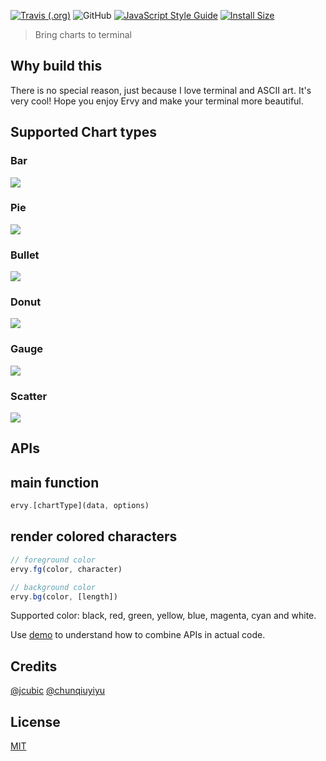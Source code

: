 
[![Travis (.org)](https://img.shields.io/travis/chunqiuyiyu/ervy.svg?style=flat-square)](https://travis-ci.org/chunqiuyiyu/@wangnene2/chart)
![GitHub](https://img.shields.io/github/license/chunqiuyiyu/ervy.svg?style=flat-square)
[![JavaScript Style Guide](https://img.shields.io/badge/code_style-standard-brightgreen.svg?style=flat-square)](https://standardjs.com)
[![Install Size](https://flat.badgen.net/packagephobia/install/@wangnene2/chart)](https://packagephobia.now.sh/result?p=ervy)

> Bring charts to terminal


## Why build this
There is no special reason, just because I love terminal and ASCII art. It's very cool! Hope you enjoy Ervy and make your terminal more beautiful.

## Supported Chart types
### Bar
![](/site/imgs/bar.png)

### Pie
![](/site/imgs/pie.png)

### Bullet
![](/site/imgs/bullet.png)

### Donut
![](/site/imgs/donut.png)

### Gauge
![](/site/imgs/gauge.png)

### Scatter
![](/site/imgs/scatter.png)

## APIs

## main function
```js
ervy.[chartType](data, options)
```

## render colored characters
```js
// foreground color
ervy.fg(color, character)

// background color
ervy.bg(color, [length])
```
Supported color: black, red, green, yellow, blue, magenta, cyan and white.

Use [demo](/demo/index.js) to understand how to combine APIs in actual code.

## Credits

[@jcubic](https://github.com/jcubic)
[@chunqiuyiyu](https://github.com/chunqiuyiyu/ervy)

## License
[MIT](./LICENSE)
